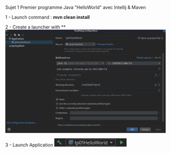 Sujet 1  Premier programme Java "HelloWorld" avec Intellij & Maven

1 - Launch command : **mvn clean install**  

2 - Create a launcher with ** 
![img_1.png](img_1.png)

3 - Launch Application
![img.png](img.png)